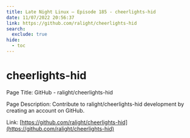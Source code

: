 ```yaml
---
title: Late Night Linux – Episode 185 - cheerlights-hid
date: 11/07/2022 20:56:37
link: https://github.com/ralight/cheerlights-hid
search:
  exclude: true
hide:
  - toc
---
```


# cheerlights-hid

Page Title: GitHub - ralight/cheerlights-hid

Page Description: Contribute to ralight/cheerlights-hid development by creating an account on GitHub. 

Link: [https://github.com/ralight/cheerlights-hid](https://github.com/ralight/cheerlights-hid)